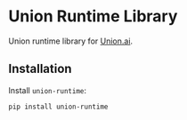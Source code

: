 # Union Runtime Library

Union runtime library for [Union.ai](https://www.union.ai/).

## Installation

Install `union-runtime`:

```bash
pip install union-runtime
```
